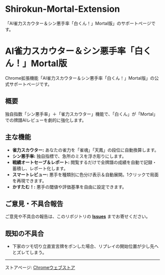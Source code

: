 # Shirokun-Mortal-Extension
「AI雀力スカウター＆シン悪手率「白くん！」Mortal版」のサポートページです。

# AI雀力スカウター＆シン悪手率「白くん！」Mortal版

Chrome拡張機能「AI雀力スカウター＆シン悪手率「白くん！」Mortal版」の公式サポートページです。

## 概要

独自指数「シン悪手率」＋「雀力スカウター」機能で、「白くん」が「Mortal」での牌譜AIレビューを劇的に強化します。

## 主な機能

*   **雀力スカウター:** あなたの雀力を「雀魂」「天鳳」の段位に自動換算します。
*   **シン悪手率:** 独自指標で、急所のミスを浮き彫りにします。
*   **戦績オートセーブ＆レポート:** 閲覧するだけで全牌譜の成績を自動で記録・蓄積し、レポート化します。
*   **スマートレビュー:** 悪手を種類別に色分け表示＆自動展開。1クリックで局面を再現できます。
*   **かすたむ！:** 悪手の閾値や評価基準を自由に設定できます。

## ご意見・不具合報告

ご意見や不具合の報告は、このリポジトリの **[Issues](https://github.com/SayanoYuta/Shirokun-Mortal-Extension/issues)** までお寄せください。

## 既知の不具合

*   下家のツモ切り立直宣言牌をポンした場合、リプレイの開始位置が少し先へとズレてしまう。

---
ストアページ: [Chromeウェブストア](ここに後でストアのURLを貼る)
